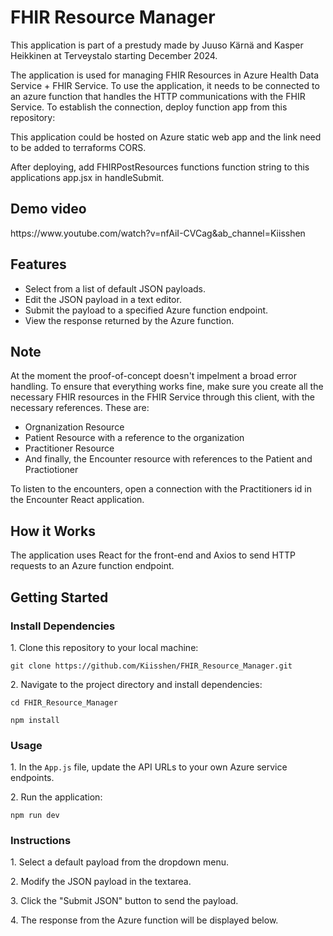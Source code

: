 <h1>FHIR Resource Manager</h1>
  <p>This application is part of a prestudy made by Juuso Kärnä and Kasper Heikkinen at Terveystalo starting December 2024.<p>
  <p>The application is used for managing FHIR Resources in Azure Health Data Service + FHIR Service.
To use the application, it needs to be connected to an azure function that handles the HTTP communications with the FHIR Service.
To establish the connection, deploy function app from this repository:</p>
<p id="description">This application could be hosted on Azure static web app and the link need to be added to terraforms CORS.</p>
<p>After deploying, add FHIRPostResources functions function string to this applications app.jsx <azure-function-endpoint> in handleSubmit.</p>

  <h2>Demo video</h2>
  <p>https://www.youtube.com/watch?v=nfAiI-CVCag&ab_channel=Kiisshen</p>
  
  <h2>Features</h2>
  <ul>
    <li>Select from a list of default JSON payloads.</li>
    <li>Edit the JSON payload in a text editor.</li>
    <li>Submit the payload to a specified Azure function endpoint.</li>
    <li>View the response returned by the Azure function.</li>
  </ul>
    <h2>Note</h2>
  <p>At the moment the proof-of-concept doesn't impelment a broad error handling. To ensure that everything works fine, make sure you create all the necessary FHIR
  resources in the FHIR Service through this client, with the necessary references. These are:</p>
  <ul>
    <li>Orgnanization Resource</li>
    <li>Patient Resource with a reference to the organization</li>
    <li>Practitioner Resource</li>
    <li>And finally, the Encounter resource with references to the Patient and Practiotioner</li>
  </ul>
  <p>To listen to the encounters, open a connection with the Practitioners id in the Encounter React application.</p>

  <h2>How it Works</h2>
  <p>The application uses React for the front-end and Axios to send HTTP requests to an Azure function endpoint.</p>

<h2>Getting Started</h2>
  <h3>Install Dependencies</h3>
  <p>1. Clone this repository to your local machine:</p>
  <pre><code>git clone https://github.com/Kiisshen/FHIR_Resource_Manager.git</code></pre>

  <p>2. Navigate to the project directory and install dependencies:</p>
  <pre><code>cd FHIR_Resource_Manager</code></pre>
  <pre><code>npm install</code></pre>

  <h3>Usage</h3>
  <p>1. In the <code>App.js</code> file, update the API URLs to your own Azure service endpoints.</p>
  <p>2. Run the application:</p>
  <pre><code>npm run dev</code></pre>


  <h3>Instructions</h3>
  <p>1. Select a default payload from the dropdown menu.</p>
  <p>2. Modify the JSON payload in the textarea.</p>
  <p>3. Click the "Submit JSON" button to send the payload.</p>
  <p>4. The response from the Azure function will be displayed below.</p>
